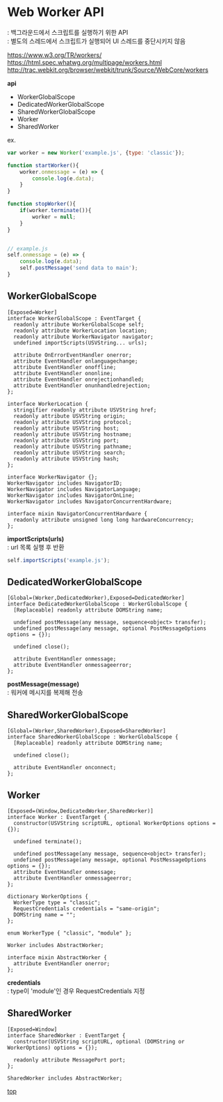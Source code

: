 # Web Worker API
: 백그라운드에서 스크립트를 실행하기 위한 API    
: 별도의 스레드에서 스크립트가 실행되어 UI 스레드를 중단시키지 않음   

https://www.w3.org/TR/workers/   
https://html.spec.whatwg.org/multipage/workers.html  
http://trac.webkit.org/browser/webkit/trunk/Source/WebCore/workers


**api**
- WorkerGlobalScope
- DedicatedWorkerGlobalScope
- SharedWorkerGlobalScope
- Worker
- SharedWorker


ex.
```js
var worker = new Worker('example.js', {type: 'classic'});

function startWorker(){
    worker.onmessage = (e) => {
        console.log(e.data);
    }     
}

function stopWorker(){
    if(worker.terminate()){
        worker = null;
    }
}


// example.js
self.onmessage = (e) => {
    console.log(e.data);
    self.postMessage('send data to main');
}
```



## WorkerGlobalScope

```webidl
[Exposed=Worker]
interface WorkerGlobalScope : EventTarget {
  readonly attribute WorkerGlobalScope self;
  readonly attribute WorkerLocation location;
  readonly attribute WorkerNavigator navigator;
  undefined importScripts(USVString... urls);

  attribute OnErrorEventHandler onerror;
  attribute EventHandler onlanguagechange;
  attribute EventHandler onoffline;
  attribute EventHandler ononline;
  attribute EventHandler onrejectionhandled;
  attribute EventHandler onunhandledrejection;
};

interface WorkerLocation {
  stringifier readonly attribute USVString href;
  readonly attribute USVString origin;
  readonly attribute USVString protocol;
  readonly attribute USVString host;
  readonly attribute USVString hostname;
  readonly attribute USVString port;
  readonly attribute USVString pathname;
  readonly attribute USVString search;
  readonly attribute USVString hash;
};

interface WorkerNavigator {};
WorkerNavigator includes NavigatorID;
WorkerNavigator includes NavigatorLanguage;
WorkerNavigator includes NavigatorOnLine;
WorkerNavigator includes NavigatorConcurrentHardware;

interface mixin NavigatorConcurrentHardware {
  readonly attribute unsigned long long hardwareConcurrency;
};
```


**importScripts(urls)**  
: url 목록 실행 후 반환  

```js
self.importScripts('example.js');
```



## DedicatedWorkerGlobalScope

```webidl
[Global=(Worker,DedicatedWorker),Exposed=DedicatedWorker]
interface DedicatedWorkerGlobalScope : WorkerGlobalScope {
  [Replaceable] readonly attribute DOMString name;

  undefined postMessage(any message, sequence<object> transfer);
  undefined postMessage(any message, optional PostMessageOptions options = {});

  undefined close();

  attribute EventHandler onmessage;
  attribute EventHandler onmessageerror;
};
```


**postMessage(message)**   
: 워커에 메시지를 복제해 전송



## SharedWorkerGlobalScope

```webidl
[Global=(Worker,SharedWorker),Exposed=SharedWorker]
interface SharedWorkerGlobalScope : WorkerGlobalScope {
  [Replaceable] readonly attribute DOMString name;

  undefined close();

  attribute EventHandler onconnect;
};
```



## Worker

```webidl
[Exposed=(Window,DedicatedWorker,SharedWorker)]
interface Worker : EventTarget {
  constructor(USVString scriptURL, optional WorkerOptions options = {});

  undefined terminate();

  undefined postMessage(any message, sequence<object> transfer);
  undefined postMessage(any message, optional PostMessageOptions options = {});
  attribute EventHandler onmessage;
  attribute EventHandler onmessageerror;
};

dictionary WorkerOptions {
  WorkerType type = "classic";
  RequestCredentials credentials = "same-origin";
  DOMString name = "";
};

enum WorkerType { "classic", "module" };

Worker includes AbstractWorker;

interface mixin AbstractWorker {
  attribute EventHandler onerror;
};
```


**credentials**    
: type이 'module'인 경우 RequestCredentials 지정



## SharedWorker

```webidl
[Exposed=Window]
interface SharedWorker : EventTarget {
  constructor(USVString scriptURL, optional (DOMString or WorkerOptions) options = {});

  readonly attribute MessagePort port;
};

SharedWorker includes AbstractWorker;
```



[top](#)
